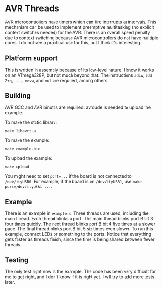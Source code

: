 # AVR Threads

AVR microcontrollers have timers which can fire interrupts at intervals. This
mechanism can be used to implement preemptive multitasking (no explicit context
switches needed) for the AVR. There is an overall speed penalty due to context
switching because AVR microcontrollers do not have multiple cores. I do not see
a practical use for this, but I think it's interesting.

## Platform support

This is written in assembly because of its low-level nature. I know it works on
an ATmega328P, but not much beyond that. The instructions `adiw`,
`ldd Z+q, ...`, `movw`, and `mul` are required, among others.

## Building

AVR GCC and AVR binutils are required. avrdude is needed to upload the example.

To make the static library:

```
make libavrt.a
```

To make the example:

```
make example.hex
```

To upload the example:

```
make upload
```

You might need to set `port=...` if the board is not connected to
`/dev/ttyUSB0`. For example, if the board is on `/dev/ttyUSB1`, use
`make port=/dev/ttyUSB1 ...`.

## Example

There is an example in `example.c`. Three threads are used, including the main
thread. Each thread blinks a port. The main thread blinks port B bit 3 four
times quickly. The next thread blinks port B bit 4 five times at a slower pace.
The final thread blinks port B bit 5 six times even slower. To run this example,
connect LEDs or something to the ports. Notice that everything gets faster as
threads finish, since the time is being shared between fewer threads.

## Testing

The only test right now is the example. The code has been very difficult for me
to get right, and I don't know if it is right yet. I will try to add more tests
later.
